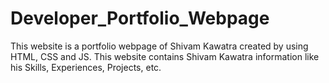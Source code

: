 # Developer_Portfolio_Webpage
This website is a portfolio webpage of Shivam Kawatra created by using HTML, CSS and JS. This website contains Shivam Kawatra information like his Skills, Experiences, Projects, etc. 
